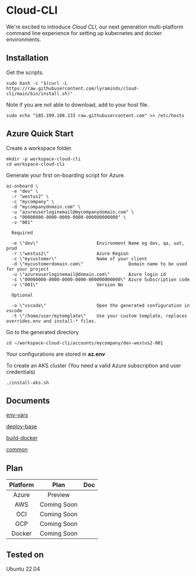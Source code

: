 # Cloud-CLI

We're excited to introduce *Cloud CLI*, our next generation multi-platform command line experience for setting up kubernetes and docker environments.



## Installation

Get the scripts.
``````
sudo bash -c "$(curl -L https://raw.githubusercontent.com/lyraminds/cloud-cli/main/bin/install.sh)"
``````

Note if you are not able to download, add to your host file.

``````
sudo echo "185.199.108.133 raw.githubusercontent.com" >> /etc/hosts
``````


## Azure Quick Start 


Create a workspace folder.

``````
mkdir -p workspace-cloud-cli
cd workspace-cloud-cli
``````

Generate your first on-boarding script for Azure.


``````
az-onboard \
  -e "dev" \
  -r "westus2" \
  -c "mycompany" \
  -d "mycompanydomain.com" \
  -u "azureuserloginemail@mycompanydomain.com" \
  -s "00000000-0000-0000-0000-000000000000" \
  -v "001" 
``````


``````
  Required

  -e \"dev\"                      Environment Name eg dev, qa, uat, prod 
  -r \"westus2\"                  Azure Region
  -c \"mycustomer\"               Name of your client
  -d \"mycustomerdomain.com\"                 Domain name to be used for your project
  -u \"azureuserloginemail@domain.com\"       Azure login id
  -s \"00000000-0000-0000-0000-000000000000\" Azure Subscription code
  -v \"001\"                      Version No

  Optional

  -o \"vscode\"                   Open the generated configuration in vscode
  -t \"/home/user/mytemplate\"    Use your custom template, replaces overrides.env and install-* files. 
``````

Go to the generated directory

``````
cd ~/workspace-cloud-cli/accounts/mycompany/dev-westus2-001

``````

Your configurations are stored in **az.env**


To create an AKS cluster (You need a valid Azure subscription and user credentials)
``````
./install-aks.sh 
``````

## Documents

[env-vars](/doc/env-vars.md)

[deploy-base](/doc/deploy-base.md)

[build-docker](/doc/build-docker.md)

[common](/doc/common.md)


## Plan

| Platform   | Plan        | Doc |
|:---------------:|:------------:|:------------|
| Azure       | Preview  |  |
| AWS  | Coming Soon | |
| OCI | Coming Soon   | |
| GCP | Coming Soon    | |
| Docker  | Coming Soon   | |

## Tested on

Ubuntu 22.04
